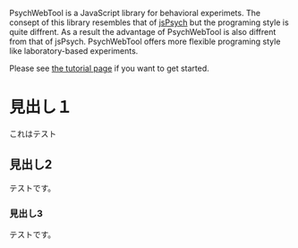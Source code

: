 PsychWebTool is a JavaScript library for behavioral experimets. The consept of this library resembles that of [jsPsych](http://www.jspsych.org/) but the programing style is quite diffrent. As a result the advantage of PsychWebTool is also diffrent from that of jsPsych. PsychWebTool offers more flexible programing style like laboratory-based experiments.

Please see [the tutorial page](howtouse.md) if you want to get started.

# 見出し１
これはテスト

## 見出し2
テストです。

### 見出し3
テストです。
